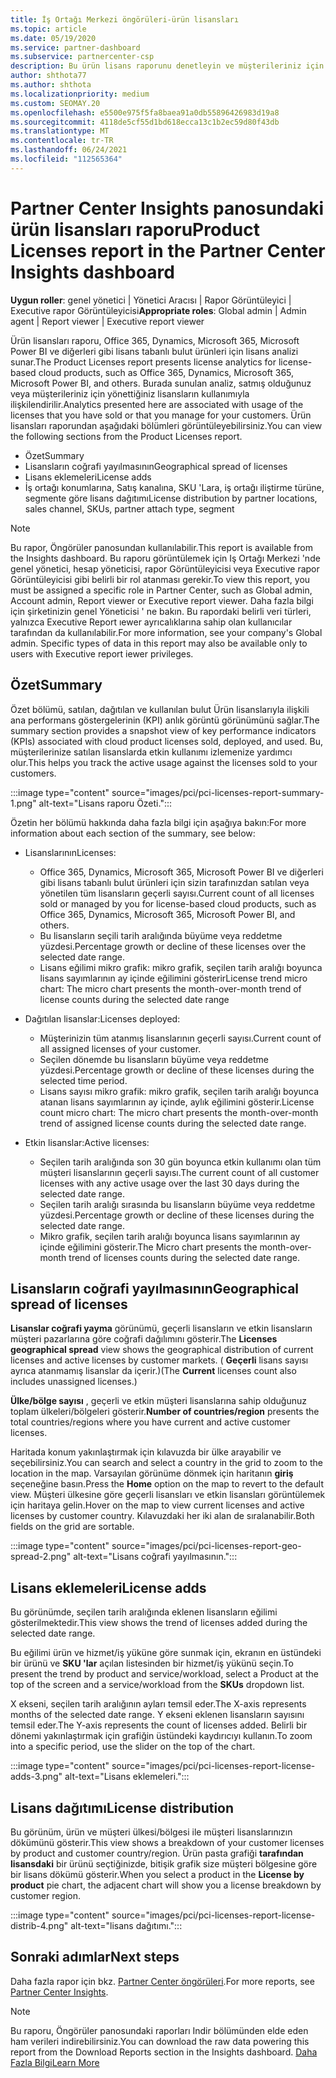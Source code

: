 ```yaml
---
title: İş Ortağı Merkezi öngörüleri-ürün lisansları
ms.topic: article
ms.date: 05/19/2020
ms.service: partner-dashboard
ms.subservice: partnercenter-csp
description: Bu ürün lisans raporunu denetleyin ve müşterileriniz için satmanız veya yönetmeniz için lisanslanan lisanslı bulut ürünleriyle nasıl geliştireceğinizi öğrenin.
author: shthota77
ms.author: shthota
ms.localizationpriority: medium
ms.custom: SEOMAY.20
ms.openlocfilehash: e5500e975f5fa8baea91a0db55896426983d19a8
ms.sourcegitcommit: 4118de5cf55d1bd618ecca13c1b2ec59d80f43db
ms.translationtype: MT
ms.contentlocale: tr-TR
ms.lasthandoff: 06/24/2021
ms.locfileid: "112565364"
---
```

# <a name="product-licenses-report-in-the-partner-center-insights-dashboard"></a><span data-ttu-id="31c2e-103">Partner Center Insights panosundaki ürün lisansları raporu</span><span class="sxs-lookup"><span data-stu-id="31c2e-103">Product Licenses report in the Partner Center Insights dashboard</span></span>

<span data-ttu-id="31c2e-104">**Uygun roller**: genel yönetici | Yönetici Aracısı | Rapor Görüntüleyici | Executive rapor Görüntüleyicisi</span><span class="sxs-lookup"><span data-stu-id="31c2e-104">**Appropriate roles**: Global admin | Admin agent | Report viewer | Executive report viewer</span></span>

<span data-ttu-id="31c2e-105">Ürün lisansları raporu, Office 365, Dynamics, Microsoft 365, Microsoft Power BI ve diğerleri gibi lisans tabanlı bulut ürünleri için lisans analizi sunar.</span><span class="sxs-lookup"><span data-stu-id="31c2e-105">The Product Licenses report presents license analytics for license-based cloud products, such as Office 365, Dynamics, Microsoft 365, Microsoft Power BI, and others.</span></span> <span data-ttu-id="31c2e-106">Burada sunulan analiz, satmış olduğunuz veya müşterileriniz için yönettiğiniz lisansların kullanımıyla ilişkilendirilir.</span><span class="sxs-lookup"><span data-stu-id="31c2e-106">Analytics presented here are associated with usage of the licenses that you have sold or that you manage for your customers.</span></span> <span data-ttu-id="31c2e-107">Ürün lisansları raporundan aşağıdaki bölümleri görüntüleyebilirsiniz.</span><span class="sxs-lookup"><span data-stu-id="31c2e-107">You can view the following sections from the Product Licenses report.</span></span>

- <span data-ttu-id="31c2e-108">Özet</span><span class="sxs-lookup"><span data-stu-id="31c2e-108">Summary</span></span>
- <span data-ttu-id="31c2e-109">Lisansların coğrafi yayılmasının</span><span class="sxs-lookup"><span data-stu-id="31c2e-109">Geographical spread of licenses</span></span>
- <span data-ttu-id="31c2e-110">Lisans eklemeleri</span><span class="sxs-lookup"><span data-stu-id="31c2e-110">License adds</span></span>
- <span data-ttu-id="31c2e-111">İş ortağı konumlarına, Satış kanalına, SKU 'Lara, iş ortağı iliştirme türüne, segmente göre lisans dağıtımı</span><span class="sxs-lookup"><span data-stu-id="31c2e-111">License distribution by partner locations, sales channel, SKUs, partner attach type, segment</span></span>

 > [!NOTE]
 > <span data-ttu-id="31c2e-112">Bu rapor, Öngörüler panosundan kullanılabilir.</span><span class="sxs-lookup"><span data-stu-id="31c2e-112">This report is available from the Insights dashboard.</span></span> <span data-ttu-id="31c2e-113">Bu raporu görüntülemek için Iş Ortağı Merkezi 'nde genel yönetici, hesap yöneticisi, rapor Görüntüleyicisi veya Executive rapor Görüntüleyicisi gibi belirli bir rol atanması gerekir.</span><span class="sxs-lookup"><span data-stu-id="31c2e-113">To view this report, you must be assigned a specific role in Partner Center, such as Global admin, Account admin, Report viewer or Executive report viewer.</span></span> <span data-ttu-id="31c2e-114">Daha fazla bilgi için şirketinizin genel Yöneticisi ' ne bakın. Bu rapordaki belirli veri türleri, yalnızca Executive Report ıewer ayrıcalıklarına sahip olan kullanıcılar tarafından da kullanılabilir.</span><span class="sxs-lookup"><span data-stu-id="31c2e-114">For more information, see your company's Global admin. Specific types of data in this report may also be available only to users with Executive report iewer privileges.</span></span>

## <a name="summary"></a><span data-ttu-id="31c2e-115">Özet</span><span class="sxs-lookup"><span data-stu-id="31c2e-115">Summary</span></span>

<span data-ttu-id="31c2e-116">Özet bölümü, satılan, dağıtılan ve kullanılan bulut Ürün lisanslarıyla ilişkili ana performans göstergelerinin (KPI) anlık görüntü görünümünü sağlar.</span><span class="sxs-lookup"><span data-stu-id="31c2e-116">The summary section provides a snapshot view of key performance indicators (KPIs) associated with cloud product licenses sold, deployed, and used.</span></span> <span data-ttu-id="31c2e-117">Bu, müşterilerinize satılan lisanslarda etkin kullanımı izlemenize yardımcı olur.</span><span class="sxs-lookup"><span data-stu-id="31c2e-117">This helps you track the active usage against the licenses sold to your customers.</span></span>

:::image type="content" source="images/pci/pci-licenses-report-summary-1.png" alt-text="Lisans raporu Özeti.":::

<span data-ttu-id="31c2e-119">Özetin her bölümü hakkında daha fazla bilgi için aşağıya bakın:</span><span class="sxs-lookup"><span data-stu-id="31c2e-119">For more information about each section of the summary, see below:</span></span>

- <span data-ttu-id="31c2e-120">Lisanslarının</span><span class="sxs-lookup"><span data-stu-id="31c2e-120">Licenses:</span></span> 
  - <span data-ttu-id="31c2e-121">Office 365, Dynamics, Microsoft 365, Microsoft Power BI ve diğerleri gibi lisans tabanlı bulut ürünleri için sizin tarafınızdan satılan veya yönetilen tüm lisansların geçerli sayısı.</span><span class="sxs-lookup"><span data-stu-id="31c2e-121">Current count of all licenses sold or managed by you for license-based cloud products, such as Office 365, Dynamics, Microsoft 365, Microsoft Power BI, and others.</span></span>
  - <span data-ttu-id="31c2e-122">Bu lisansların seçili tarih aralığında büyüme veya reddetme yüzdesi.</span><span class="sxs-lookup"><span data-stu-id="31c2e-122">Percentage growth or decline of these licenses over the selected date range.</span></span>
  - <span data-ttu-id="31c2e-123">Lisans eğilimi mikro grafik: mikro grafik, seçilen tarih aralığı boyunca lisans sayımlarının ay içinde eğilimini gösterir</span><span class="sxs-lookup"><span data-stu-id="31c2e-123">License trend micro chart: The micro chart presents the month-over-month trend of license counts during the selected date range</span></span>

- <span data-ttu-id="31c2e-124">Dağıtılan lisanslar:</span><span class="sxs-lookup"><span data-stu-id="31c2e-124">Licenses deployed:</span></span>
  - <span data-ttu-id="31c2e-125">Müşterinizin tüm atanmış lisanslarının geçerli sayısı.</span><span class="sxs-lookup"><span data-stu-id="31c2e-125">Current count of all assigned licenses of your customer.</span></span>
  - <span data-ttu-id="31c2e-126">Seçilen dönemde bu lisansların büyüme veya reddetme yüzdesi.</span><span class="sxs-lookup"><span data-stu-id="31c2e-126">Percentage growth or decline of these licenses during the selected time period.</span></span>
  - <span data-ttu-id="31c2e-127">Lisans sayısı mikro grafik: mikro grafik, seçilen tarih aralığı boyunca atanan lisans sayımlarının ay içinde, aylık eğilimini gösterir.</span><span class="sxs-lookup"><span data-stu-id="31c2e-127">License count micro chart: The micro chart presents the month-over-month trend of assigned license counts during the selected date range.</span></span>

- <span data-ttu-id="31c2e-128">Etkin lisanslar:</span><span class="sxs-lookup"><span data-stu-id="31c2e-128">Active licenses:</span></span> 
  - <span data-ttu-id="31c2e-129">Seçilen tarih aralığında son 30 gün boyunca etkin kullanımı olan tüm müşteri lisanslarının geçerli sayısı.</span><span class="sxs-lookup"><span data-stu-id="31c2e-129">The current count of all customer licenses with any active usage over the last 30 days during the selected date range.</span></span>
  - <span data-ttu-id="31c2e-130">Seçilen tarih aralığı sırasında bu lisansların büyüme veya reddetme yüzdesi.</span><span class="sxs-lookup"><span data-stu-id="31c2e-130">Percentage growth or decline of these licenses during the selected date range.</span></span>
  - <span data-ttu-id="31c2e-131">Mikro grafik, seçilen tarih aralığı boyunca lisans sayımlarının ay içinde eğilimini gösterir.</span><span class="sxs-lookup"><span data-stu-id="31c2e-131">The Micro chart presents the month-over-month trend of licenses counts during the selected date range.</span></span>

## <a name="geographical-spread-of-licenses"></a><span data-ttu-id="31c2e-132">Lisansların coğrafi yayılmasının</span><span class="sxs-lookup"><span data-stu-id="31c2e-132">Geographical spread of licenses</span></span>

<span data-ttu-id="31c2e-133">**Lisanslar coğrafi yayma** görünümü, geçerli lisansların ve etkin lisansların müşteri pazarlarına göre coğrafi dağılımını gösterir.</span><span class="sxs-lookup"><span data-stu-id="31c2e-133">The **Licenses geographical spread** view shows the geographical distribution of current licenses and active licenses by customer markets.</span></span> <span data-ttu-id="31c2e-134">( **Geçerli** lisans sayısı ayrıca atanmamış lisanslar da içerir.)</span><span class="sxs-lookup"><span data-stu-id="31c2e-134">(The **Current** licenses count also includes unassigned licenses.)</span></span>

<span data-ttu-id="31c2e-135">**Ülke/bölge sayısı** , geçerli ve etkin müşteri lisanslarına sahip olduğunuz toplam ülkeleri/bölgeleri gösterir.</span><span class="sxs-lookup"><span data-stu-id="31c2e-135">**Number of countries/region** presents the total countries/regions where you have current and active customer licenses.</span></span>

<span data-ttu-id="31c2e-136">Haritada konum yakınlaştırmak için kılavuzda bir ülke arayabilir ve seçebilirsiniz.</span><span class="sxs-lookup"><span data-stu-id="31c2e-136">You can search and select a country in the grid to zoom to the location in the map.</span></span> <span data-ttu-id="31c2e-137">Varsayılan görünüme dönmek için haritanın **giriş** seçeneğine basın.</span><span class="sxs-lookup"><span data-stu-id="31c2e-137">Press the **Home** option on the map to revert to the default view.</span></span> <span data-ttu-id="31c2e-138">Müşteri ülkesine göre geçerli lisansları ve etkin lisansları görüntülemek için haritaya gelin.</span><span class="sxs-lookup"><span data-stu-id="31c2e-138">Hover on the map to view current licenses and active licenses by customer country.</span></span> <span data-ttu-id="31c2e-139">Kılavuzdaki her iki alan de sıralanabilir.</span><span class="sxs-lookup"><span data-stu-id="31c2e-139">Both fields on the grid are sortable.</span></span>

:::image type="content" source="images/pci/pci-licenses-report-geo-spread-2.png" alt-text="Lisans coğrafi yayılmasının.":::

## <a name="license-adds"></a><span data-ttu-id="31c2e-141">Lisans eklemeleri</span><span class="sxs-lookup"><span data-stu-id="31c2e-141">License adds</span></span>

<span data-ttu-id="31c2e-142">Bu görünümde, seçilen tarih aralığında eklenen lisansların eğilimi gösterilmektedir.</span><span class="sxs-lookup"><span data-stu-id="31c2e-142">This view shows the trend of licenses added during the selected date range.</span></span> 

<span data-ttu-id="31c2e-143">Bu eğilimi ürün ve hizmet/iş yüküne göre sunmak için, ekranın en üstündeki bir ürünü ve **SKU 'lar** açılan listesinden bir hizmet/iş yükünü seçin.</span><span class="sxs-lookup"><span data-stu-id="31c2e-143">To present the trend by product and service/workload, select a Product at the top of the screen and a service/workload from the **SKUs** dropdown list.</span></span>

<span data-ttu-id="31c2e-144">X ekseni, seçilen tarih aralığının ayları temsil eder.</span><span class="sxs-lookup"><span data-stu-id="31c2e-144">The X-axis represents months of the selected date range.</span></span> <span data-ttu-id="31c2e-145">Y ekseni eklenen lisansların sayısını temsil eder.</span><span class="sxs-lookup"><span data-stu-id="31c2e-145">The Y-axis represents the count of licenses added.</span></span> <span data-ttu-id="31c2e-146">Belirli bir dönemi yakınlaştırmak için grafiğin üstündeki kaydırıcıyı kullanın.</span><span class="sxs-lookup"><span data-stu-id="31c2e-146">To zoom into a specific period, use the slider on the top of the chart.</span></span>

:::image type="content" source="images/pci/pci-licenses-report-license-adds-3.png" alt-text="Lisans eklemeleri.":::

## <a name="license-distribution"></a><span data-ttu-id="31c2e-148">Lisans dağıtımı</span><span class="sxs-lookup"><span data-stu-id="31c2e-148">License distribution</span></span>

<span data-ttu-id="31c2e-149">Bu görünüm, ürün ve müşteri ülkesi/bölgesi ile müşteri lisanslarınızın dökümünü gösterir.</span><span class="sxs-lookup"><span data-stu-id="31c2e-149">This view shows a breakdown of your customer licenses by product and customer country/region.</span></span> <span data-ttu-id="31c2e-150">Ürün pasta grafiği **tarafından lisansdaki** bir ürünü seçtiğinizde, bitişik grafik size müşteri bölgesine göre bir lisans dökümü gösterir.</span><span class="sxs-lookup"><span data-stu-id="31c2e-150">When you select a product in the **License by product** pie chart, the adjacent chart will show you a license breakdown by customer region.</span></span>

:::image type="content" source="images/pci/pci-licenses-report-license-distrib-4.png" alt-text="lisans dağıtımı.":::

## <a name="next-steps"></a><span data-ttu-id="31c2e-152">Sonraki adımlar</span><span class="sxs-lookup"><span data-stu-id="31c2e-152">Next steps</span></span>

<span data-ttu-id="31c2e-153">Daha fazla rapor için bkz. [Partner Center öngörüleri](partner-center-insights.md).</span><span class="sxs-lookup"><span data-stu-id="31c2e-153">For more reports, see [Partner Center Insights](partner-center-insights.md).</span></span>

>[!NOTE] 
> <span data-ttu-id="31c2e-154">Bu raporu, Öngörüler panosundaki raporları Indir bölümünden elde eden ham verileri indirebilirsiniz.</span><span class="sxs-lookup"><span data-stu-id="31c2e-154">You can download the raw data powering this report from the Download Reports section in the Insights dashboard.</span></span> [<span data-ttu-id="31c2e-155">Daha Fazla Bilgi</span><span class="sxs-lookup"><span data-stu-id="31c2e-155">Learn More</span></span>](pci-download-reports.md)
